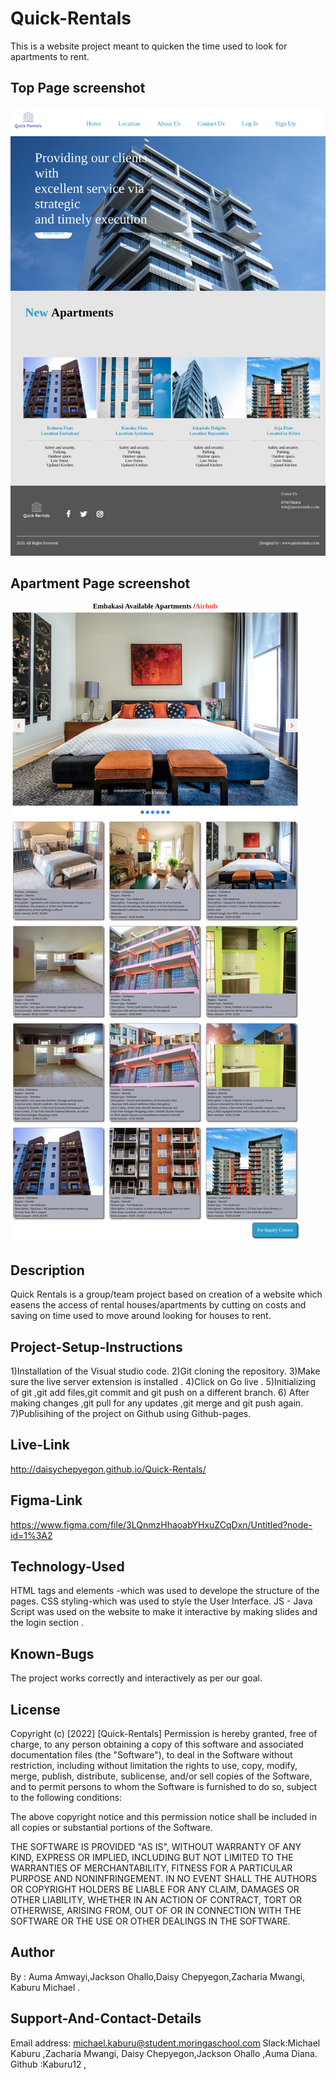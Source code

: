 # Quick-Rentals 
This is a website project meant to quicken the time used to look for apartments to rent.

## Top Page screenshot
![image](./assets/images/README.md%20images/quick%20rentals-top.png%20(copy).png)

## Apartment Page screenshot
![image](./assets/images/README.md%20images/apartments.png)

## Description
Quick Rentals is a group/team project based on creation of a website which easens the access of rental houses/apartments by cutting on costs and saving on time used to move around looking for houses to rent.

## Project-Setup-Instructions
1)Installation of the Visual studio code.
2)Git cloning the repository.
3)Make sure the live server extension is installed .
4)Click on Go live .
5)Initializing of git ,git add files,git commit and git push on a different branch.
6) After making changes ,git pull for any updates ,git merge and git push again.
7)Publisihing of the project on Github using Github-pages.

## Live-Link
http://daisychepyegon.github.io/Quick-Rentals/

## Figma-Link
https://www.figma.com/file/3LQnmzHhaoabYHxuZCqDxn/Untitled?node-id=1%3A2


## Technology-Used
HTML tags and elements -which was used to develope the structure of the pages. 
CSS styling-which was used to style the User Interface. 
JS - Java Script was used on the website to make it interactive by making slides and the login section .

## Known-Bugs
The project works correctly and interactively as per our goal.

## License
Copyright (c) [2022] [Quick-Rentals] Permission is hereby granted, free of charge, to any person obtaining a copy of this software and associated documentation files (the "Software"), to deal in the Software without restriction, including without limitation the rights to use, copy, modify, merge, publish, distribute, sublicense, and/or sell copies of the Software, and to permit persons to whom the Software is furnished to do so, subject to the following conditions:

The above copyright notice and this permission notice shall be included in all copies or substantial portions of the Software.

THE SOFTWARE IS PROVIDED "AS IS", WITHOUT WARRANTY OF ANY KIND, EXPRESS OR IMPLIED, INCLUDING BUT NOT LIMITED TO THE WARRANTIES OF MERCHANTABILITY, FITNESS FOR A PARTICULAR PURPOSE AND NONINFRINGEMENT. IN NO EVENT SHALL THE AUTHORS OR COPYRIGHT HOLDERS BE LIABLE FOR ANY CLAIM, DAMAGES OR OTHER LIABILITY, WHETHER IN AN ACTION OF CONTRACT, TORT OR OTHERWISE, ARISING FROM, OUT OF OR IN CONNECTION WITH THE SOFTWARE OR THE USE OR OTHER DEALINGS IN THE SOFTWARE.

## Author
By : Auma Amwayi,Jackson Ohallo,Daisy Chepyegon,Zacharia Mwangi, Kaburu Michael .

## Support-And-Contact-Details
Email address: michael.kaburu@student.moringaschool.com
Slack:Michael Kaburu ,Zacharia Mwangi, Daisy Chepyegon,Jackson Ohallo ,Auma Diana.
Github :Kaburu12 ,

